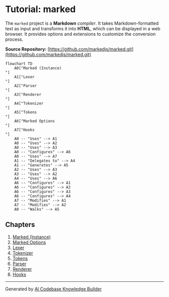 # Tutorial: marked

The `marked` project is a **Markdown** *compiler*. It takes Markdown-formatted text as input and transforms it into **HTML**, which can be displayed in a web browser.  It provides options and extensions to customize the conversion process.


**Source Repository:** [https://github.com/markedjs/marked.git](https://github.com/markedjs/marked.git)

```mermaid
flowchart TD
    A0["Marked (Instance)
"]
    A1["Lexer
"]
    A2["Parser
"]
    A3["Renderer
"]
    A4["Tokenizer
"]
    A5["Tokens
"]
    A6["Marked Options
"]
    A7["Hooks
"]
    A0 -- "Uses" --> A1
    A0 -- "Uses" --> A2
    A0 -- "Uses" --> A3
    A0 -- "Configures" --> A6
    A0 -- "Uses" --> A7
    A1 -- "Delegates to" --> A4
    A1 -- "Generates" --> A5
    A2 -- "Uses" --> A3
    A3 -- "Uses" --> A2
    A4 -- "Uses" --> A6
    A6 -- "Configures" --> A1
    A6 -- "Configures" --> A2
    A6 -- "Configures" --> A3
    A6 -- "Configures" --> A4
    A7 -- "Modifies" --> A1
    A7 -- "Modifies" --> A2
    A0 -- "Walks" --> A5
```

## Chapters

1. [Marked (Instance)
](01_marked__instance__.md)
2. [Marked Options
](02_marked_options_.md)
3. [Lexer
](03_lexer_.md)
4. [Tokenizer
](04_tokenizer_.md)
5. [Tokens
](05_tokens_.md)
6. [Parser
](06_parser_.md)
7. [Renderer
](07_renderer_.md)
8. [Hooks
](08_hooks_.md)


---

Generated by [AI Codebase Knowledge Builder](https://github.com/The-Pocket/Tutorial-Codebase-Knowledge)
